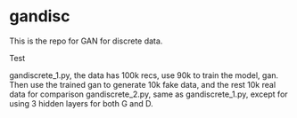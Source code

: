 # gandisc
This is the repo for GAN for discrete data.

Test


gandiscrete_1.py, the data has 100k recs, use 90k to train the model, gan. Then use the trained gan to generate 10k fake data, and the rest 10k real data for comparison
gandiscrete_2.py, same as gandiscrete_1.py, except for using 3 hidden layers for both G and D.
